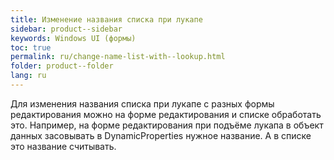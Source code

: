 ```yaml
---
title: Изменение названия списка при лукапе
sidebar: product--sidebar
keywords: Windows UI (формы)
toc: true
permalink: ru/change-name-list-with--lookup.html
folder: product--folder
lang: ru
---
```


Для изменения названия списка при лукапе с разных формы редактирования можно на форме редактирования и списке обработать это. 
Например, на  форме редактирования при подъёме лукапа в объект данных засовывать в DynamicProperties нужное название.
А в списке это название считывать.
